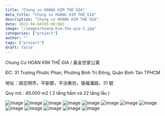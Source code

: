 ```yaml
---
title: "Chung cư HOÀNG KIM THẾ GIA"
meta_title: "Chung cư HOÀNG KIM THẾ GIA"
description: "Chung cư HOÀNG KIM THẾ GIA"
date: 2023-04-04T05:00:00Z
image: "/images/hoang-kim-the-gia-1.jpg"
categories: ["project"]
author: ""
tags: ["project"]
draft: false
---
```


Chung Cư HOÀN KIM THẾ GIA / 黃金世家公寓

ĐC: 31 Trương Phước Phan, Phường Bình Trị Đông, Quận Bình Tân TPHCM

地址：胡志明市，平新郡，平治東坊，張福潘路，31 號

Quy mô : 45.000 m2 ( 2 tầng hầm và 22 tầng lầu )

![image](/images/hoang-kim-the-gia-1.jpg)
![image](/images/hoang-kim-the-gia-2.jpg)
![image](/images/hoang-kim-the-gia-3.jpg)
![image](/images/hoang-kim-the-gia-4.jpg)
![image](/images/hoang-kim-the-gia-5.jpg)
![image](/images/hoang-kim-the-gia-6.jpg)
![image](/images/hoang-kim-the-gia-7.jpg)
![image](/images/hoang-kim-the-gia-8.jpg)
![image](/images/hoang-kim-the-gia-9.jpg)
![image](/images/hoang-kim-the-gia-10.jpg)
![image](/images/hoang-kim-the-gia-11.jpg)
![image](/images/hoang-kim-the-gia-12.jpg)
![image](/images/hoang-kim-the-gia-13.jpg)
